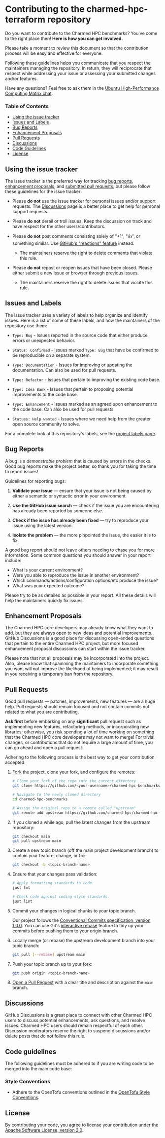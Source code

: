 # Contributing to the charmed-hpc-terraform repository

Do you want to contribute to the Charmed HPC benchmarks? You've come to
the right place then! __Here is how you can get involved.__

Please take a moment to review this document so that the contribution
process will be easy and effective for everyone.

Following these guidelines helps you communicate that you respect the maintainers
managing the repository. In return, they will reciprocate that respect
while addressing your issue or assessing your submitted changes and/or features.

Have any questions? Feel free to ask them in the [Ubuntu High-Performance Computing
Matrix chat](https://matrix.to/#/#hpc:ubuntu.com).

### Table of Contents

* [Using the issue tracker](#using-the-issue-tracker)
* [Issues and Labels](#issues-and-labels)
* [Bug Reports](#bug-reports)
* [Enhancement Proposals](#enhancement-proposals)
* [Pull Requests](#pull-requests)
* [Discussions](#discussions)
* [Code Guidelines](#code-guidelines)
* [License](#license)

## Using the issue tracker

The issue tracker is the preferred way for tracking [bug reports](#bug-reports), [enhancement proposals](#enhancement-proposals),
and [submitted pull requests](#pull-requests), but please follow these guidelines for the issue tracker:

* Please __do not__ use the issue tracker for personal issues and/or support requests.
The [Discussions](#discussions) page is a better place to get help for personal support requests.

* Please __do not__ derail or troll issues. Keep the discussion on track and have respect for the other
users/contributors.

* Please __do not__ post comments consisting solely of "+1", ":thumbsup:", or something similar.
Use [GitHub's "reactions" feature](https://blog.github.com/2016-03-10-add-reactions-to-pull-requests-issues-and-comments/)
instead.
  * The maintainers reserve the right to delete comments
  that violate this rule.

* Please __do not__ repost or reopen issues that have been closed. Please either
submit a new issue or browser through previous issues.
  * The maintainers reserve the right to delete issues
  that violate this rule.

## Issues and Labels

The issue tracker uses a variety of labels to help organize and identify issues.
Here is a list of some of these labels, and how the maintainers of the repository use them:

* `Type: Bug` - Issues reported in the source code that either produce errors or unexpected behavior.

* `Status: Confirmed` - Issues marked `Type: Bug` that have be confirmed to be reproducible on a separate system.

* `Type: Documentation` - Issues for improving or updating the documentation.
Can also be used for pull requests.

* `Type: Refactor` - Issues that pertain to improving the existing code base.

* `Type: Idea Bank` - Issues that pertain to proposing potential improvements to the code base.

* `Type: Enhancement` - Issues marked as an agreed upon enhancement to the code base. Can also be used for pull requests.

* `Statues: Help wanted` - Issues where we need help from the greater open source community to solve.

For a complete look at this repository's labels, see the
[project labels page](https://github.com/charmed-hpc/charmed-hpc-benchmarks/labels).

## Bug Reports

A bug is a *demonstrable problem* that is caused by errors in the checks.
Good bug reports make the project better, so
thank you for taking the time to report issues!

Guidelines for reporting bugs:

1. __Validate your issue__ &mdash; ensure that your issue is not being caused by either
a semantic or syntactic error in your environment.

2. __Use the GitHub issue search__ &mdash; check if the issue you are encountering has
already been reported by someone else.

3. __Check if the issue has already been fixed__ &mdash; try to reproduce your issue
using the latest version.

4. __Isolate the problem__ &mdash; the more pinpointed the issue, the easier it is to fix.

A good bug report should not leave others needing to chase you for more information.
Some common questions you should answer in your report include:

* What is your current environment?
* Were you able to reproduce the issue in another environment?
* Which commands/actions/configuration options/etc produce the issue?
* What was your expected outcome?

Please try to be as detailed as possible in your report. All these details will help the
maintainers quickly fix issues.

## Enhancement Proposals

The Charmed HPC core developers may already know what they want to add,
but they are always open to new ideas and potential improvements. GitHub Discussions is
a good place for discussing open-ended questions that pertain to the entire Charmed HPC
project, but more focused enhancement proposal discussions can start within the issue
tracker.

Please note that not all proposals may be incorporated into the project. Also, please
know that spamming the maintainers to incorporate something you want
will not improve the likelihood of being implemented; it may result in you receiving a
temporary ban from the repository.

## Pull Requests

Good pull requests &mdash; patches, improvements, new features &mdash;
are a huge help. Pull requests should remain focused and not contain commits not
related to what you are contributing.

__Ask first__ before embarking on any __significant__ pull request such as
implementing new features, refactoring methods, or incorporating new libraries;
otherwise, you risk spending a lot of time working on something that the Charmed HPC
core developers may not want to merge! For trivial changes,
or contributions that do not require a large amount of time, you can go ahead and
open a pull request.

Adhering to the following process is the best way to get your contribution accepted:

1. [Fork](https://help.github.com/articles/fork-a-repo/) the project, clone your fork,
   and configure the remotes:

   ```bash
   # Clone your fork of the repo into the current directory
   git clone https://github.com/<your-username>/charmed-hpc-benchmarks.git

   # Navigate to the newly cloned directory
   cd charmed-hpc-benchmarks

   # Assign the original repo to a remote called "upstream"
   git remote add upstream https://github.com/charmed-hpc/charmed-hpc-benchmarks.git
   ```

2. If you cloned a while ago, pull the latest changes from the upstream repository:

   ```bash
   git checkout main
   git pull upstream main
   ```

3. Create a new topic branch (off the main project development branch) to
   contain your feature, change, or fix:

   ```bash
   git checkout -b <topic-branch-name>
   ```

4. Ensure that your changes pass validation:

    ```bash
    # Apply formatting standards to code.
    just fmt

    # Check code against coding style standards.
    just lint
    ```

5. Commit your changes in logical chunks to your topic branch.

   Our project follows the
   [Conventional Commits specification, version 1.0.0](https://www.conventionalcommits.org/en/v1.0.0/).
   You can use Git's
   [interactive rebase](https://help.github.com/articles/about-git-rebase/) feature to
   tidy up your commits before pushing them to your origin branch.

6. Locally merge (or rebase) the upstream development branch into your topic branch:

   ```bash
   git pull [--rebase] upstream main
   ```

7. Push your topic branch up to your fork:

   ```bash
   git push origin <topic-branch-name>
   ```

8. [Open a Pull Request](https://help.github.com/articles/about-pull-requests/)
    with a clear title and description against the `main` branch.

## Discussions

GitHub Discussions is a great place to connect with other Charmed HPC users to
discuss potential enhancements, ask questions, and resolve issues. Charmed HPC users
should remain respectful of each other. Discussion moderators reserve the right to
suspend discussions and/or delete posts that do not follow this rule.

## Code guidelines

The following guidelines must be adhered to if you are writing code to be merged into the main code base:

### Style Conventions

* Adhere to the OpenTofu conventions outlined in the [OpenTofu Style Conventions](https://opentofu.org/docs/language/syntax/style/).

## License

By contributing your code, you agree to license your contribution under the
[Apache Software License, version 2.0](https://www.apache.org/licenses/LICENSE-2.0.html).
